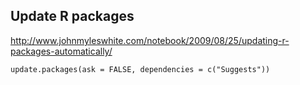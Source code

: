 ## Update R packages

http://www.johnmyleswhite.com/notebook/2009/08/25/updating-r-packages-automatically/

```
update.packages(ask = FALSE, dependencies = c("Suggests"))
```
